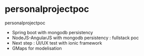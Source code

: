 # personalprojectpoc
personalprojectpoc
 - Spring boot with mongodb persistency
 - NodeJS-AngularJS with mongodb persistency : fullstack poc
 - Next step : UI/UX test with ionic framework
 - GMaps for modelisation
